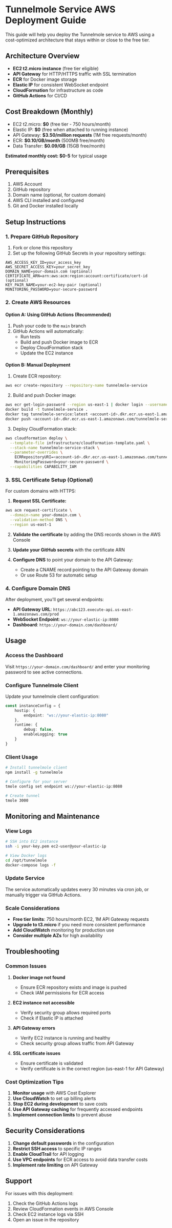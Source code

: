 # Tunnelmole Service AWS Deployment Guide

This guide will help you deploy the Tunnelmole service to AWS using a cost-optimized architecture that stays within or close to the free tier.

## Architecture Overview

- **EC2 t2.micro instance** (free tier eligible)
- **API Gateway** for HTTP/HTTPS traffic with SSL termination
- **ECR** for Docker image storage
- **Elastic IP** for consistent WebSocket endpoint
- **CloudFormation** for infrastructure as code
- **GitHub Actions** for CI/CD

## Cost Breakdown (Monthly)

- EC2 t2.micro: **$0** (free tier - 750 hours/month)
- Elastic IP: **$0** (free when attached to running instance)
- API Gateway: **$3.50/million requests** (1M free requests/month)
- ECR: **$0.10/GB/month** (500MB free/month)
- Data Transfer: **$0.09/GB** (15GB free/month)

**Estimated monthly cost: $0-5** for typical usage

## Prerequisites

1. AWS Account
2. GitHub repository
3. Domain name (optional, for custom domain)
4. AWS CLI installed and configured
5. Git and Docker installed locally

## Setup Instructions

### 1. Prepare GitHub Repository

1. Fork or clone this repository
2. Set up the following GitHub Secrets in your repository settings:

```
AWS_ACCESS_KEY_ID=your_access_key
AWS_SECRET_ACCESS_KEY=your_secret_key
DOMAIN_NAME=your-domain.com (optional)
CERTIFICATE_ARN=arn:aws:acm:region:account:certificate/cert-id (optional)
KEY_PAIR_NAME=your-ec2-key-pair (optional)
MONITORING_PASSWORD=your-secure-password
```

### 2. Create AWS Resources

#### Option A: Using GitHub Actions (Recommended)
1. Push your code to the `main` branch
2. GitHub Actions will automatically:
   - Run tests
   - Build and push Docker image to ECR
   - Deploy CloudFormation stack
   - Update the EC2 instance

#### Option B: Manual Deployment
1. Create ECR repository:
```bash
aws ecr create-repository --repository-name tunnelmole-service
```

2. Build and push Docker image:
```bash
aws ecr get-login-password --region us-east-1 | docker login --username AWS --password-stdin <account-id>.dkr.ecr.us-east-1.amazonaws.com
docker build -t tunnelmole-service .
docker tag tunnelmole-service:latest <account-id>.dkr.ecr.us-east-1.amazonaws.com/tunnelmole-service:latest
docker push <account-id>.dkr.ecr.us-east-1.amazonaws.com/tunnelmole-service:latest
```

3. Deploy CloudFormation stack:
```bash
aws cloudformation deploy \
  --template-file infrastructure/cloudformation-template.yaml \
  --stack-name tunnelmole-service-stack \
  --parameter-overrides \
    ECRRepositoryURI=<account-id>.dkr.ecr.us-east-1.amazonaws.com/tunnelmole-service \
    MonitoringPassword=your-secure-password \
  --capabilities CAPABILITY_IAM
```

### 3. SSL Certificate Setup (Optional)

For custom domains with HTTPS:

1. **Request SSL Certificate:**
```bash
aws acm request-certificate \
  --domain-name your-domain.com \
  --validation-method DNS \
  --region us-east-1
```

2. **Validate the certificate** by adding the DNS records shown in the AWS Console

3. **Update your GitHub secrets** with the certificate ARN

4. **Configure DNS** to point your domain to the API Gateway:
   - Create a CNAME record pointing to the API Gateway domain
   - Or use Route 53 for automatic setup

### 4. Configure Domain DNS

After deployment, you'll get several endpoints:

- **API Gateway URL**: `https://abc123.execute-api.us-east-1.amazonaws.com/prod`
- **WebSocket Endpoint**: `ws://your-elastic-ip:8080`
- **Dashboard**: `https://your-domain.com/dashboard/`

## Usage

### Access the Dashboard
Visit `https://your-domain.com/dashboard/` and enter your monitoring password to see active connections.

### Configure Tunnelmole Client
Update your tunnelmole client configuration:

```typescript
const instanceConfig = {
    hostip: {
        endpoint: "ws://your-elastic-ip:8080"
    },
    runtime: {
        debug: false,
        enableLogging: true
    }
}
```

### Client Usage
```bash
# Install tunnelmole client
npm install -g tunnelmole

# Configure for your server
tmole config set endpoint ws://your-elastic-ip:8080

# Create tunnel
tmole 3000
```

## Monitoring and Maintenance

### View Logs
```bash
# SSH into EC2 instance
ssh -i your-key.pem ec2-user@your-elastic-ip

# View Docker logs
cd /opt/tunnelmole
docker-compose logs -f
```

### Update Service
The service automatically updates every 30 minutes via cron job, or manually trigger via GitHub Actions.

### Scale Considerations
- **Free tier limits**: 750 hours/month EC2, 1M API Gateway requests
- **Upgrade to t3.micro** if you need more consistent performance
- **Add CloudWatch** monitoring for production use
- **Consider multiple AZs** for high availability

## Troubleshooting

### Common Issues

1. **Docker image not found**
   - Ensure ECR repository exists and image is pushed
   - Check IAM permissions for ECR access

2. **EC2 instance not accessible**
   - Verify security group allows required ports
   - Check if Elastic IP is attached

3. **API Gateway errors**
   - Verify EC2 instance is running and healthy
   - Check security group allows traffic from API Gateway

4. **SSL certificate issues**
   - Ensure certificate is validated
   - Verify certificate is in the correct region (us-east-1 for API Gateway)

### Cost Optimization Tips

1. **Monitor usage** with AWS Cost Explorer
2. **Use CloudWatch** to set up billing alerts
3. **Stop EC2 during development** to save costs
4. **Use API Gateway caching** for frequently accessed endpoints
5. **Implement connection limits** to prevent abuse

## Security Considerations

1. **Change default passwords** in the configuration
2. **Restrict SSH access** to specific IP ranges
3. **Enable CloudTrail** for API logging
4. **Use VPC endpoints** for ECR access to avoid data transfer costs
5. **Implement rate limiting** on API Gateway

## Support

For issues with this deployment:
1. Check the GitHub Actions logs
2. Review CloudFormation events in AWS Console
3. Check EC2 instance logs via SSH
4. Open an issue in the repository